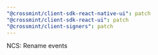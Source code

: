 ```yaml
---
"@crossmint/client-sdk-react-native-ui": patch
"@crossmint/client-sdk-react-ui": patch
"@crossmint/client-signers": patch
---
```


NCS: Rename events
